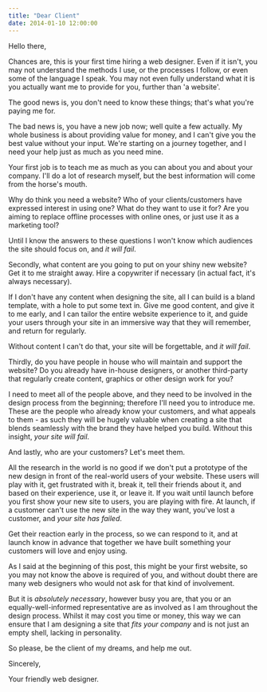 ```yaml
---
title: "Dear Client"
date: 2014-01-10 12:00:00
---
```


Hello there,

Chances are, this is your first time hiring a web designer. Even if it isn't, you may not understand the methods I use, or the processes I follow, or even some of the language I speak. You may not even fully understand what it is you actually want me to provide for you, further than 'a website'.

The good news is, you don't need to know these things; that's what you're paying me for.

The bad news is, you have a new job now; well quite a few actually. My whole business is about providing value for money, and I can't give you the best value without your input. We're starting on a journey together, and I need your help just as much as you need mine.

Your first job is to teach me as much as you can about you and about your company. I'll do a lot of research myself, but the best information will come from the horse's mouth.

Why do think you need a website? Who of your clients/customers have expressed interest in using one? What do they want to use it for? Are you aiming to replace offline processes with online ones, or just use it as a marketing tool?

Until I know the answers to these questions I won't know which audiences the site should focus on, and *it will fail*.

Secondly, what content are you going to put on your shiny new website? Get it to me straight away. Hire a copywriter if necessary (in actual fact, it's always necessary).

If I don't have any content when designing the site, all I can build is a bland template, with a hole to put some text in. Give me good content, and give it to me early, and I can tailor the entire website experience to it, and guide your users through your site in an immersive way that they will remember, and return for regularly.

Without content I can't do that, your site will be forgettable, and *it will fail*.

Thirdly, do you have people in house who will maintain and support the website? Do you already have in-house designers, or another third-party that regularly create content, graphics or other design work for you?

I need to meet all of the people above, and they need to be involved in the design process from the beginning; therefore I'll need you to introduce me. These are the people who already know your customers, and what appeals to them - as such they will be hugely valuable when creating a site that blends seamlessly with the brand they have helped you build. Without this insight, *your site will fail*.

And lastly, who are your customers? Let's meet them.

All the research in the world is no good if we don't put a prototype of the new design in front of the real-world users of your website. These users will play with it, get frustrated with it, break it, tell their friends about it, and based on their experience, use it, or leave it. If you wait until launch before you first show your new site to users, you are playing with fire. At launch, if a customer can't use the new site in the way they want, you've lost a customer, and *your site has failed*.

Get their reaction early in the process, so we can respond to it, and at launch know in advance that together we have built something your customers will love and enjoy using.

As I said at the beginning of this post, this might be your first website, so you may not know the above is required of you, and without doubt there are many web designers who would not ask for that kind of involvement.

But it is *absolutely necessary*, however busy you are, that you or an equally-well-informed representative are as involved as I am throughout the design process. Whilst it may cost you time or money, this way we can ensure that I am designing a site that *fits your company* and is not just an empty shell, lacking in personality.

So please, be the client of my dreams, and help me out.

Sincerely,

Your friendly web designer.
